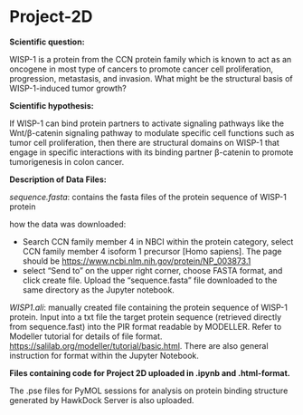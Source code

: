 # Project-2D

**Scientific question:**

WISP-1 is a protein from the CCN protein family which is known to act as an oncogene in most type of cancers to promote cancer cell proliferation, progression, metastasis, and invasion. What might be the structural basis of WISP-1-induced tumor growth?

**Scientific hypothesis:**

If WISP-1 can bind protein partners to activate signaling pathways like the Wnt/β-catenin signaling pathway to modulate specific cell functions such as tumor cell proliferation, then there are structural domains on WISP-1 that engage in specific interactions with its binding partner β-catenin to promote tumorigenesis in colon cancer.

**Description of Data Files:**

_sequence.fasta_: contains the fasta files of the protein sequence of WISP-1 protein

how the data was downloaded:
- Search CCN family member 4 in NBCI within the protein category, select CCN family member 4 isoform 1 precursor [Homo sapiens]. The page should be https://www.ncbi.nlm.nih.gov/protein/NP_003873.1
- select “Send to” on the upper right corner, choose FASTA format, and click create file. Upload the “sequence.fasta” file downloaded to the same directory as the Jupyter notebook.

_WISP1.ali_: manually created file containing the protein sequence of WISP-1 protein. Input into a txt file the target protein sequence (retrieved directly from sequence.fast) into the PIR format readable by MODELLER. Refer to Modeller tutorial for details of file format. https://salilab.org/modeller/tutorial/basic.html. There are also general instruction for format within the Jupyter Notebook.



**Files containing code for Project 2D uploaded in .ipynb and .html-format.**

The .pse files for PyMOL sessions for analysis on protein binding structure generated by HawkDock Server is also uploaded.
